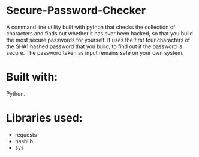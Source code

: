 # Secure-Password-Checker
A command line utility built with python that checks the collection of characters and finds out whether it has ever been hacked, so that you build the most secure passwords for yourself.
It uses the first four characters of the SHA1 hashed password that you build, to find out if the password is secure.
The password taken as input remains safe on your own system.

# Built with:
Python.

# Libraries used:
* requests
* hashlib
* sys
